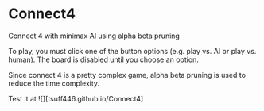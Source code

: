 # Connect4
Connect 4 with minimax AI using alpha beta pruning

To play, you must click one of the button options (e.g. play vs. AI or play vs. human). The board is disabled until you choose an option.

Since connect 4 is a pretty complex game, alpha beta pruning is used to reduce the time complexity.

Test it at ![][tsuff446.github.io/Connect4]
